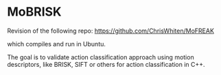 # MoBRISK

Revision of the following repo:
https://github.com/ChrisWhiten/MoFREAK

which compiles and run in Ubuntu.

The goal is to validate action classification approach using motion descriptors, like BRISK, SIFT or others for action classification in C++.